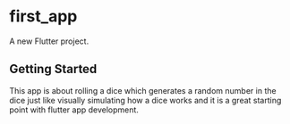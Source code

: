 # first_app

A new Flutter project.

## Getting Started

This app is  about rolling a dice which generates a random number in the dice just like visually simulating how a dice works and it is a great starting point with flutter app development.

